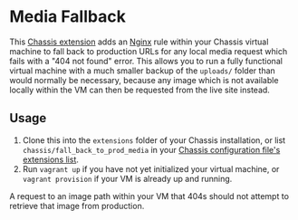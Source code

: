 # Media Fallback

This [Chassis extension](https://docs.chassis.io/en/latest/extend/) adds an [Nginx](https://www.nginx.com/) rule within your Chassis virtual machine to fall back to production URLs for any local media request which fails with a "404 not found" error. This allows you to run a fully functional virtual machine with a much smaller backup of the `uploads/` folder than would normally be necessary, because any image which is not available locally within the VM can then be requested from the live site instead.

## Usage

1. Clone this into the `extensions` folder of your Chassis installation, or list `chassis/fall_back_to_prod_media` in your [Chassis configuration file's extensions list](https://docs.chassis.io/en/latest/config/#extensions).
2. Run `vagrant up` if you have not yet initialized your virtual machine, or `vagrant provision` if your VM is already up and running.

A request to an image path within your VM that 404s should not attempt to retrieve that image from production.
